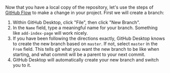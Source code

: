 
Now that you have a local copy of the repository, let's use the steps of [GitHub Flow](https://guides.github.com/introduction/flow/) to make a change in your project. First we will create a branch:

1. Within GitHub Desktop, click "File", then click "New Branch".
1. In the `Name` field, type a meaningful name for your branch. Something like `add-index-page` will work nicely.
1. If you have been following the directions exactly, GitHub Desktop knows to create the new branch based on `master`. If not, select `master` in the `From` field. This tells git what you want the new branch to be like when starting, and what commit will be a parent to your next commit.
1. GitHub Desktop will automatically create your new branch and switch you to it.

